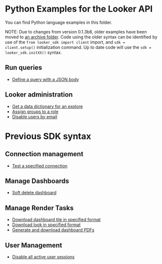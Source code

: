 # Python Examples for the Looker API

You can find Python language examples in this folder. 

NOTE: Due to changes from version 0.1.3b8, older examples have been moved to [an archive folder](v0_1_3b7__and_earlier). Code using the older syntax can be identified by use of the `from looker_sdk import client` import, and `sdk = client.setup()` initialization command. Up to date code will use the `sdk = looker_sdk.initXX()` syntax.

## Run queries

- [Define a query with a JSON body](run_inline_query.py)

## Looker administration

- [Get a data dictionary for an explore](lookml_model_explore.py)
- [Assign groups to a role](assign_groups_to_role.py)
- [Disable users by email](disable_users_by_email.py)

# Previous SDK syntax

## Connection management

- [Test a specified connection](test_connection.py)

## Manage Dashboards

- [Soft delete dashboard](soft_delete_dashboard.py)

## Manage Render Tasks

- [Download dashboard tile in specified format](download_tile.py)
- [Download look in specified format](download_look.py)
- [Generate and download dashboard PDFs](download_dashboard_pdf.py)

## User Management

- [Disable all active user sessions](logout_all_users.py)
